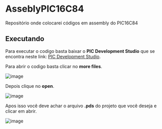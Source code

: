# AsseblyPIC16C84
Repositório onde colocarei códigos em assembly do PIC16C84
## Executando
Para executar o codigo basta baixar o **PIC Development Studio** que se encontra neste link: [PIC Development Studio](http://picdev.sourceforge.net/webpage/web.php?page=main).

Para abrir o codigo basta clicar no **more files**.

![image](https://user-images.githubusercontent.com/54759116/114600084-531fee00-9c6a-11eb-95ec-11ac4c39296a.png)

 Depois clique no **open**.
 
![image](https://user-images.githubusercontent.com/54759116/114600297-8e222180-9c6a-11eb-8b90-bbc6df125f97.png)

 Apos isso você deve achar o arquivo **.pds** do projeto que você deseja e clicar em abrir.
 
![image](https://user-images.githubusercontent.com/54759116/114600326-95492f80-9c6a-11eb-9105-e91c8c7d76b8.png)

